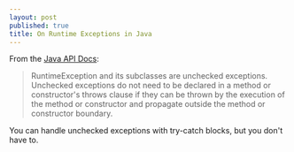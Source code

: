 ```yaml
---
layout: post
published: true
title: On Runtime Exceptions in Java
---
```

From the [Java API Docs](http://docs.oracle.com/javase/7/docs/api/java/lang/RuntimeException.html):

> RuntimeException and its subclasses are unchecked exceptions. Unchecked exceptions do not need to be declared in a method or constructor's throws clause if they can be thrown by the execution of the method or constructor and propagate outside the method or constructor boundary.

You can handle unchecked exceptions with try-catch blocks, but you don't have to.
